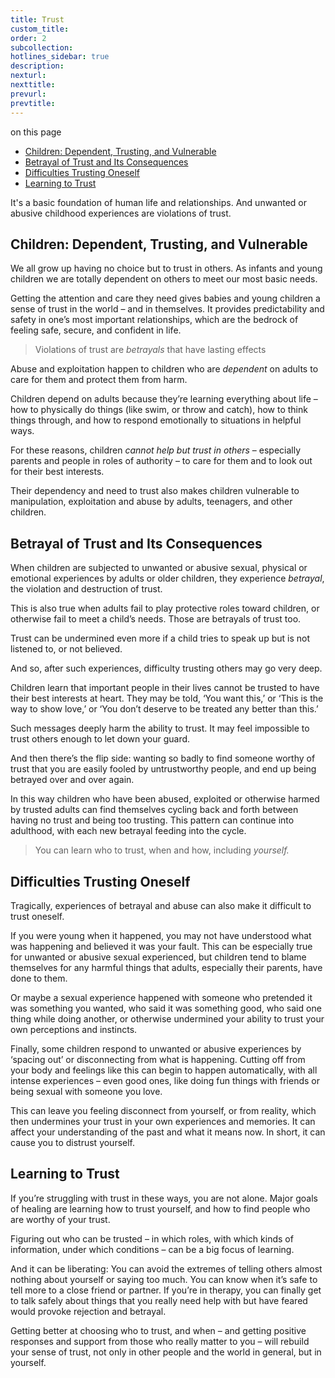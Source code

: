 ```yaml
---
title: Trust
custom_title:
order: 2
subcollection:
hotlines_sidebar: true
description:
nexturl:
nexttitle:
prevurl:
prevtitle:
---
```


<p class="onpage__header">on this page</p>
<ul class="onpage">
  <li><a href="#children-dependent-trusting-and-vulnerable">Children: Dependent, Trusting, and Vulnerable</a></li>
  <li><a href="#betrayal-of-trust-and-its-consequences">Betrayal of Trust and Its Consequences</a></li>
  <li><a href="#difficulties-trusting-oneself">Difficulties Trusting Oneself</a></li>
  <li><a href="#learning-to-trust">Learning to Trust</a></li>
</ul>

It's a basic foundation of human life and relationships. And unwanted or abusive childhood experiences are violations of trust.

## Children: Dependent, Trusting, and Vulnerable

We all grow up having no choice but to trust in others. As infants and young children we are totally dependent on others to meet our most basic needs.

Getting the attention and care they need gives babies and young children a sense of trust in the world – and in themselves. It provides predictability and safety in one’s most important relationships, which are the bedrock of feeling safe, secure, and confident in life.

> Violations of trust are _betrayals_ that have lasting effects

Abuse and exploitation happen to children who are _dependent_ on adults to care for them and protect them from harm.

Children depend on adults because they’re learning everything about life – how to physically do things (like swim, or throw and catch), how to think things through, and how to respond emotionally to situations in helpful ways.

For these reasons, children _cannot help but trust in others_ – especially parents and people in roles of authority – to care for them and to look out for their best interests.

Their dependency and need to trust also makes children vulnerable to manipulation, exploitation and abuse by adults, teenagers, and other children.

## Betrayal of Trust and Its Consequences

When children are subjected to unwanted or abusive sexual, physical or emotional experiences by adults or older children, they experience _betrayal_, the violation and destruction of trust.

This is also true when adults fail to play protective roles toward children, or otherwise fail to meet a child’s needs. Those are betrayals of trust too.

Trust can be undermined even more if a child tries to speak up but is not listened to, or not believed.

And so, after such experiences, difficulty trusting others may go very deep.

Children learn that important people in their lives cannot be trusted to have their best interests at heart. They may be told, ‘You want this,’ or ‘This is the way to show love,’ or ‘You don’t deserve to be treated any better than this.’

Such messages deeply harm the ability to trust. It may feel impossible to trust others enough to let down your guard.

And then there’s the flip side: wanting so badly to find someone worthy of trust that you are easily fooled by untrustworthy people, and end up being betrayed over and over again.

In this way children who have been abused, exploited or otherwise harmed by trusted adults can find themselves cycling back and forth between having no trust and being too trusting. This pattern can continue into adulthood, with each new betrayal feeding into the cycle.

> You can learn who to trust, when and how, including _yourself._

## Difficulties Trusting Oneself

Tragically, experiences of betrayal and abuse can also make it difficult to trust oneself.

If you were young when it happened, you may not have understood what was happening and believed it was your fault. This can be especially true for unwanted or abusive sexual experienced, but children tend to blame themselves for any harmful things that adults, especially their parents, have done to them.

Or maybe a sexual experience happened with someone who pretended it was something you wanted, who said it was something good, who said one thing while doing another, or otherwise undermined your ability to trust your own perceptions and instincts.

Finally, some children respond to unwanted or abusive experiences by ‘spacing out’ or disconnecting from what is happening. Cutting off from your body and feelings like this can begin to happen automatically, with all intense experiences – even good ones, like doing fun things with friends or being sexual with someone you love.

This can leave you feeling disconnect from yourself, or from reality, which then undermines your trust in your own experiences and memories. It can affect your understanding of the past and what it means now. In short, it can cause you to distrust yourself.

## Learning to Trust

If you’re struggling with trust in these ways, you are not alone. Major goals of healing are learning how to trust yourself, and how to find people who are worthy of your trust.

Figuring out who can be trusted – in which roles, with which kinds of information, under which conditions – can be a big focus of learning.

And it can be liberating: You can avoid the extremes of telling others almost nothing about yourself or saying too much. You can know when it’s safe to tell more to a close friend or partner. If you’re in therapy, you can finally get to talk safely about things that you really need help with but have feared would provoke rejection and betrayal.

Getting better at choosing who to trust, and when – and getting positive responses and support from those who really matter to you – will rebuild your sense of trust, not only in other people and the world in general, but in yourself.
